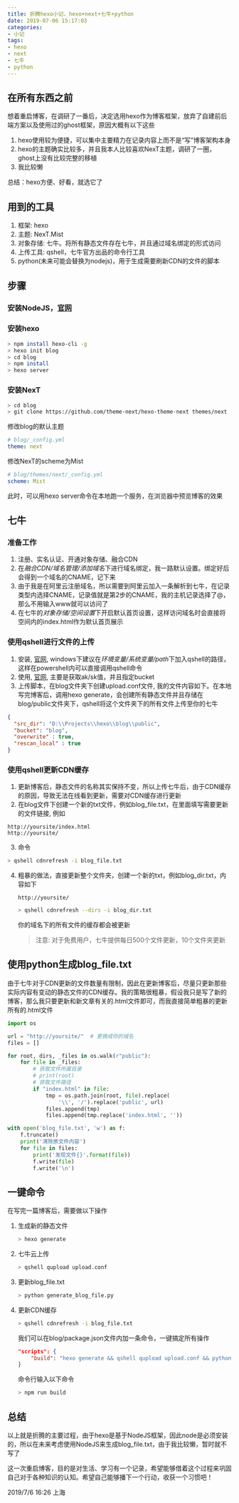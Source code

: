 ```yaml
---
title: 折腾hexo小记，hexo+next+七牛+python
date: 2019-07-06 15:17:03
categories:
- 小记
tags:
- hexo
- next
- 七牛
- python
---
```


## 在所有东西之前
想着重启博客，在调研了一番后，决定选用hexo作为博客框架，放弃了自建前后端方案以及使用过的ghost框架，原因大概有以下这些

1. hexo使用较为便捷，可以集中主要精力在记录内容上而不是“写”博客架构本身
2. hexo的主题确实比较多，并且我本人比较喜欢NexT主题，调研了一圈，ghost上没有比较完整的移植
3. 我比较懒

总结：hexo方便、好看，就选它了

## 用到的工具
1. 框架: hexo
2. 主题: NexT.Mist
3. 对象存储: 七牛。将所有静态文件存在七牛，并且通过域名绑定的形式访问
4. 上传工具: qshell，七牛官方出品的命令行工具
5. python(未来可能会替换为nodejs)，用于生成需要刷新CDN的文件的脚本

## 步骤
### 安装NodeJS，[官网](http://nodejs.cn/)
### 安装hexo
```bash
> npm install hexo-cli -g
> hexo init blog
> cd blog
> npm install
> hexo server
```
### 安装NexT

```bash
> cd blog
> git clone https://github.com/theme-next/hexo-theme-next themes/next
```

修改blog的默认主题
```yml
# blog/_config.yml
theme: next
```

修改NexT的scheme为Mist
```yml
# blog/themes/next/_config.yml
scheme: Mist
```

此时，可以用hexo server命令在本地跑一个服务，在浏览器中预览博客的效果

## 七牛

### 准备工作
1. 注册、实名认证、开通对象存储、融合CDN
2. 在*融合CDN/域名管理/添加域名*下进行域名绑定，我一路默认设置。绑定好后会得到一个域名的CNAME，记下来
3. 由于我是在阿里云注册域名，所以需要到阿里云加入一条解析到七牛，在记录类型内选择CNAME，记录值就是第2步的CNAME，我的主机记录选择了@，那么不用输入www就可以访问了
4. 在七牛的*对象存储/空间设置*下开启默认首页设置，这样访问域名时会直接将空间内的index.html作为默认首页展示

### 使用qshell进行文件的上传
1. 安装, [官网](https://developer.qiniu.com/kodo/tools/1302/qshell), windows下建议在*环境变量/系统变量/path*下加入qshell的路径，这样在powershell内可以直接调用qshell命令
2. 使用, [官网](https://developer.qiniu.com/kodo/tools/1302/qshell), 主要是获取ak/sk值，并且指定bucket
3. 上传脚本，在blog文件夹下创建upload.conf文件, 我的文件内容如下。在本地写完博客后，调用hexo generate，会创建所有静态文件并且存储在blog/public文件夹下，qshell将这个文件夹下的所有文件上传至你的七牛
```json
{
  "src_dir": "D:\\Projects\\hexo\\blog\\public",
  "bucket": "blog",
  "overwrite" : true,
  "rescan_local" : true
}
```
### 使用qshell更新CDN缓存
1. 更新博客后，静态文件的名称其实保持不变，所以上传七牛后，由于CDN缓存的原因，导致无法在线看到更新，需要对CDN缓存进行更新
2. 在blog文件下创建一个新的txt文件，例如blog_file.txt，在里面填写需要更新的文件链接, 例如
```
http://yoursite/index.html
http://yoursite/
```
3. 命令
```bash
> qshell cdnrefresh -i blog_file.txt
```
4. 粗暴的做法，直接更新整个文件夹，创建一个新的txt，例如blog_dir.txt，内容如下
    ```
    http://yoursite/
    ```
    ```bash
    > qshell cdnrefresh --dirs -i blog_dir.txt
    ```
    你的域名下的所有文件的缓存都会被更新
    > 注意: 对于免费用户，七牛提供每日500个文件更新，10个文件夹更新

## 使用python生成blog_file.txt
由于七牛对于CDN更新的文件数量有限制，因此在更新博客后，尽量只更新那些实际内容有变动的静态文件的CDN缓存。我的策略很粗暴，假设我只是写了新的博客，那么我只要更新和新文章有关的.html文件即可，而我直接简单粗暴的更新所有的.html文件
```python
import os

url = "http://yoursite/"  # 更换成你的域名
files = []

for root, dirs, _files in os.walk(r"public"):
    for file in _files:
        # 获取文件所属目录
        # print(root)
        # 获取文件路径
        if "index.html" in file:
            tmp = os.path.join(root, file).replace(
                '\\', '/').replace('public', url)
            files.append(tmp)
            files.append(tmp.replace('index.html', ''))

with open('blog_file.txt', 'w') as f:
    f.truncate()
    print('清除原文件内容')
    for file in files:
        print('发现文件{}'.format(file))
        f.write(file)
        f.write('\n')
```
## 一键命令
在写完一篇博客后，需要做以下操作
1. 生成新的静态文件
   ```bash
   > hexo generate
   ```
2. 七牛云上传
   ```bash
   > qshell qupload upload.conf
   ```
3. 更新blog_file.txt
   ```bash
   > python generate_blog_file.py
   ```
4. 更新CDN缓存
   ```bash
   > qshell cdnrefresh -i blog_file.txt
   ```
    我们可以在blog/package.json文件内加一条命令，一键搞定所有操作
    ```json
    "scripts": {
        "build": "hexo generate && qshell qupload upload.conf && python generate_blog_file.py && qshell cdnrefresh -i blog_file.txt"
    }
    ```
    命令行输入以下命令
    ```bash
    > npm run build
    ```
## 总结
以上就是折腾的主要过程，由于hexo是基于NodeJS框架，因此node是必须安装的，所以在未来考虑使用NodeJS来生成blog_file.txt，由于我比较懒，暂时就不写了

这一次重启博客，目的是对生活、学习有一个记录，希望能够借着这个过程来巩固自己对于各种知识的认知。希望自己能够播下一个行动，收获一个习惯吧！

2019/7/6 16:26 上海